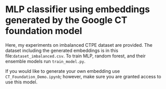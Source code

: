 # MLP classifier using embeddings generated by the Google CT foundation model

Here, my experiments on imbalanced CTPE dataset are provided. The dataset including the generated embeddings 
is in this file:`dataset_imbalanced.csv`. To train MLP, random forest, and their ensemble models
run `train_model.py`. 

If you would like to generate your own embedding use `CT_Foundation_Demo.ipynb`; however,
make sure you are granted access to use this model.


